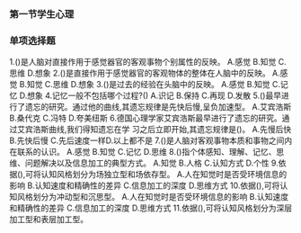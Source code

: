 ### 第一节学生心理
### 单项选择题
1.()是人脑对直接作用于感觉器官的客观事物个别属性的反映。
A.感觉
B.知觉
C.思维
D.想象
2.()是直接作用于感觉器官的客观物体的整体在人脑中的反映。
A.感觉
B.知觉
C.思维
D.想象
3.()是过去的经验在头脑中的反映。
A.感觉
B.知觉
C.记忆
D.想象
4.记忆一般不包括哪个过程?()
A.识记
B.保持
C.再现
D.发散
5.()最早进行了遗忘的研究。通过他的曲线,其遗忘规律是先快后慢,呈负加速型。
A.艾宾浩斯
B.桑代克
C.冯特
D.夸美纽斯
6.德国心理学家艾宾浩斯最早进行了遗忘的研究。通过艾宾浩斯曲线,我们得知遗忘在学
习之后立即开始,其遗忘规律是()。
A.先慢后快
B.先快后慢
C.先后速度一样D.以上都不是
7.()是人脑对客观事物本质和事物之间内在联系的认识。
A.感觉
B.知觉
C.记忆
D.思维
8.()指个体感知、理解、记忆、思维、问题解决以及信息加工的典型方式。
A.知觉
B.人格
C.认知方式
D.个性
9.依据(),可将认知风格划分为场独立型和场依存型。
A.人在知觉时是否受环境信息的影响
B.认知速度和精确性的差异
C.信息加工的深度
D.思维方式
10.依据(),可将认知风格划分为冲动型和沉思型。
A.人在知觉时是否受环境信息的影响
B.认知速度和精确性的差异
C.信息加工的深度
D.思维方式
11.依据(),可将认知风格划分为深层加工型和表层加工型。

